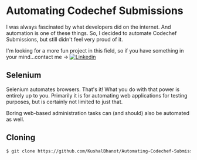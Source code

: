 # Automating Codechef Submissions
I was always fascinated by what developers did on the internet.
And automation is one of these things.
So, I decided to automate Codechef Submissions, but still didn't feel very proud of it.

I'm looking for a more fun project in this field, so if you have something in your mind...contact me ->
[![Linkedin](https://img.shields.io/badge/Linkedin-Kushal%20Bhanot-blue?style=for-the-badge&logo=linkedin)](https://www.linkedin.com/in/kushal-bhanot-5495aa88/)

## Selenium
Selenium automates browsers. That's it!
What you do with that power is entirely up to you.
Primarily it is for automating web applications for testing purposes, but is certainly not limited to just that.

Boring web-based administration tasks can (and should) also be automated as well.

## Cloning
```bash
$ git clone https://github.com/KushalBhanot/Automating-Codechef-Submissions.git
```
